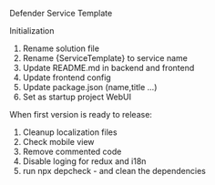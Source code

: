 Defender Service Template

Initialization
1) Rename solution file
2) Rename {ServiceTemplate} to service name
3) Update README.md in backend and frontend
4) Update frontend config
5) Update package.json (name,title ...)
6) Set as startup project WebUI

When first version is ready to release:
1) Cleanup localization files
2) Check mobile view
3) Remove commented code
4) Disable loging for redux and i18n
5) run npx depcheck - and clean the dependencies